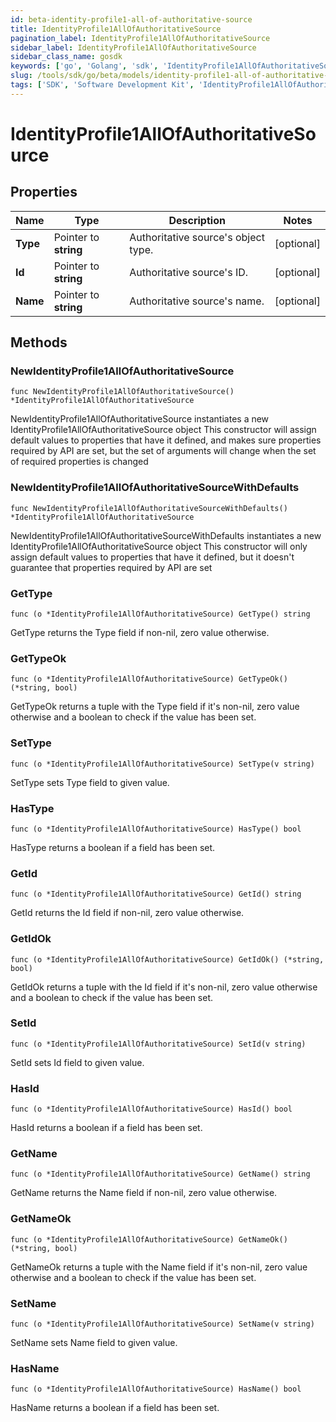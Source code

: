 ```yaml
---
id: beta-identity-profile1-all-of-authoritative-source
title: IdentityProfile1AllOfAuthoritativeSource
pagination_label: IdentityProfile1AllOfAuthoritativeSource
sidebar_label: IdentityProfile1AllOfAuthoritativeSource
sidebar_class_name: gosdk
keywords: ['go', 'Golang', 'sdk', 'IdentityProfile1AllOfAuthoritativeSource', 'BetaIdentityProfile1AllOfAuthoritativeSource'] 
slug: /tools/sdk/go/beta/models/identity-profile1-all-of-authoritative-source
tags: ['SDK', 'Software Development Kit', 'IdentityProfile1AllOfAuthoritativeSource', 'BetaIdentityProfile1AllOfAuthoritativeSource']
---
```


# IdentityProfile1AllOfAuthoritativeSource

## Properties

Name | Type | Description | Notes
------------ | ------------- | ------------- | -------------
**Type** | Pointer to **string** | Authoritative source&#39;s object type. | [optional] 
**Id** | Pointer to **string** | Authoritative source&#39;s ID. | [optional] 
**Name** | Pointer to **string** | Authoritative source&#39;s name. | [optional] 

## Methods

### NewIdentityProfile1AllOfAuthoritativeSource

`func NewIdentityProfile1AllOfAuthoritativeSource() *IdentityProfile1AllOfAuthoritativeSource`

NewIdentityProfile1AllOfAuthoritativeSource instantiates a new IdentityProfile1AllOfAuthoritativeSource object
This constructor will assign default values to properties that have it defined,
and makes sure properties required by API are set, but the set of arguments
will change when the set of required properties is changed

### NewIdentityProfile1AllOfAuthoritativeSourceWithDefaults

`func NewIdentityProfile1AllOfAuthoritativeSourceWithDefaults() *IdentityProfile1AllOfAuthoritativeSource`

NewIdentityProfile1AllOfAuthoritativeSourceWithDefaults instantiates a new IdentityProfile1AllOfAuthoritativeSource object
This constructor will only assign default values to properties that have it defined,
but it doesn't guarantee that properties required by API are set

### GetType

`func (o *IdentityProfile1AllOfAuthoritativeSource) GetType() string`

GetType returns the Type field if non-nil, zero value otherwise.

### GetTypeOk

`func (o *IdentityProfile1AllOfAuthoritativeSource) GetTypeOk() (*string, bool)`

GetTypeOk returns a tuple with the Type field if it's non-nil, zero value otherwise
and a boolean to check if the value has been set.

### SetType

`func (o *IdentityProfile1AllOfAuthoritativeSource) SetType(v string)`

SetType sets Type field to given value.

### HasType

`func (o *IdentityProfile1AllOfAuthoritativeSource) HasType() bool`

HasType returns a boolean if a field has been set.

### GetId

`func (o *IdentityProfile1AllOfAuthoritativeSource) GetId() string`

GetId returns the Id field if non-nil, zero value otherwise.

### GetIdOk

`func (o *IdentityProfile1AllOfAuthoritativeSource) GetIdOk() (*string, bool)`

GetIdOk returns a tuple with the Id field if it's non-nil, zero value otherwise
and a boolean to check if the value has been set.

### SetId

`func (o *IdentityProfile1AllOfAuthoritativeSource) SetId(v string)`

SetId sets Id field to given value.

### HasId

`func (o *IdentityProfile1AllOfAuthoritativeSource) HasId() bool`

HasId returns a boolean if a field has been set.

### GetName

`func (o *IdentityProfile1AllOfAuthoritativeSource) GetName() string`

GetName returns the Name field if non-nil, zero value otherwise.

### GetNameOk

`func (o *IdentityProfile1AllOfAuthoritativeSource) GetNameOk() (*string, bool)`

GetNameOk returns a tuple with the Name field if it's non-nil, zero value otherwise
and a boolean to check if the value has been set.

### SetName

`func (o *IdentityProfile1AllOfAuthoritativeSource) SetName(v string)`

SetName sets Name field to given value.

### HasName

`func (o *IdentityProfile1AllOfAuthoritativeSource) HasName() bool`

HasName returns a boolean if a field has been set.


